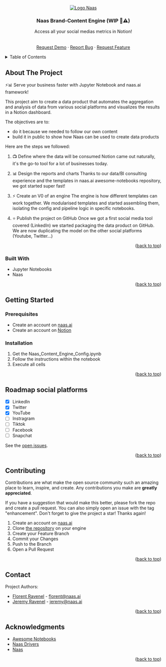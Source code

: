 <div id="top"></div>
<!-- PROJECT LOGO -->
<div align="center">
  <a href="https://github.com/jupyter-naas/naas-content-engine/">
    <img src="https://landen.imgix.net/jtci2pxwjczr/assets/5ice39g4.png?w=160" alt="Logo Naas">
  </a>

  <h3 align="center">Naas Brand-Content Engine (WIP 👷⚠️)</h3>

  <p align="center">
    Access all your social medias metrics in Notion!
    <br />
    <br />
    <br />
    <a href="https://calendly.com/florentravenel/naas-content-engine-demo?month=2022-07" target="_blank">Request Demo</a>
    ·
    <a href="https://github.com/jupyter-naas/naas-content-engine/issues/new" target="_blank">Report Bug</a>
    ·
    <a href="https://github.com/jupyter-naas/naas-content-engine/issues/new" target="_blank">Request Feature</a>
  </p>
</div>



<!-- TABLE OF CONTENTS -->
<details>
  <summary>Table of Contents</summary>
  <ol>
    <li>
      <a href="#about-the-project">About The Project</a>
      <ul>
        <li><a href="#built-with">Built With</a></li>
      </ul>
    </li>
    <li>
      <a href="#getting-started">Getting Started</a>
      <ul>
        <li><a href="#prerequisites">Prerequisites</a></li>
        <li><a href="#installation">Installation</a></li>
      </ul>
    </li>
    <li><a href="#roadmap">Roadmap</a></li>
    <li><a href="#contributing">Contributing</a></li>
    <li><a href="#contact">Contact</a></li>
    <li><a href="#acknowledgments">Acknowledgments</a></li>
  </ol>
</details>



<!-- ABOUT THE PROJECT -->
## About The Project

⚡️📊 Serve your business faster with Jupyter Notebook and naas.ai framework!

This project aim to create a data product that automates the aggregation and analysis of data from various social platforms and visualizes the results in a Notion dashboard.

The objectives are to:
- do it because we needed to follow our own content
- build it in public to show how Naas can be used to create data products

Here are the steps we followed:

1. 📺 Define where the data will be consumed
Notion came out naturally, it's the go-to tool for a lot of businesses today.

2. 📊 Design the reports and charts
Thanks to our data/BI consulting experience and the templates in naas.ai awesome-notebooks repository, we got started super fast!

3. ⚡️ Create an V0 of an engine
The engine is how different templates can work together. We modularised templates and started assembling them, isolating the config and pipeline logic in specific notebooks.

4. ⭐️ Publish the project on GitHub
Once we got a first social media tool covered (LinkedIn) we started packaging the data product on GitHub.
We are now duplicating the model on the other social platforms (Youtube, Twitter…)

<p align="right">(<a href="#top">back to top</a>)</p>



### Built With

* Jupyter Notebooks
* Naas

<p align="right">(<a href="#top">back to top</a>)</p>



<!-- GETTING STARTED -->
## Getting Started

### Prerequisites

* Create an account on [naas.ai](https://www.naas.ai/free-forever)
* Create an account on [Notion](https://www.notion.so/)

### Installation

1. Get the Naas_Content_Engine_Config.ipynb
2. Follow the instructions within the notebook
2. Execute all cells

<p align="right">(<a href="#top">back to top</a>)</p>


<!-- ROADMAP -->
## Roadmap social platforms

- [x] LinkedIn
- [x] Twitter
- [x] YouTube
- [ ] Instragram
- [ ] Tiktok
- [ ] Facebook
- [ ] Snapchat

See the [open issues](https://github.com/jupyter-naas/naas-content-engine/issues).

<p align="right">(<a href="#top">back to top</a>)</p>



<!-- CONTRIBUTING -->
## Contributing

Contributions are what make the open source community such an amazing place to learn, inspire, and create. Any contributions you make are **greatly appreciated**.

If you have a suggestion that would make this better, please fork the repo and create a pull request. You can also simply open an issue with the tag "enhancement".
Don't forget to give the project a star! Thanks again!

1. Create an account on [naas.ai](https://www.naas.ai/free-forever)
2. Clone [the repository](https://github.com/jupyter-naas/naas-content-engine) on your engine 
2. Create your Feature Branch
3. Commit your Changes
4. Push to the Branch
5. Open a Pull Request

<p align="right">(<a href="#top">back to top</a>)</p>


<!-- CONTACT -->
## Contact

Project Authors: 
* [Florent Ravenel](https://www.linkedin.com/in/florent-ravenel/) - florent@naas.ai
* [Jeremy Ravenel](https://www.linkedin.com/in/ACoAAAJHE7sB5OxuKHuzguZ9L6lfDHqw--cdnJg/) - jeremy@naas.ai

<p align="right">(<a href="#top">back to top</a>)</p>



<!-- ACKNOWLEDGMENTS -->
## Acknowledgments

* [Awesome Notebooks](https://github.com/jupyter-naas/awesome-notebooks)
* [Naas Drivers](https://github.com/jupyter-naas/drivers)
* [Naas](https://github.com/jupyter-naas/naas)


<p align="right">(<a href="#top">back to top</a>)</p>
